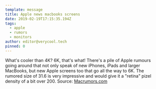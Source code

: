 ```yaml
---
template: message
title: Apple news macbooks screens
date: 2019-02-19T17:15:35.194Z
tags:
  - apple
  - rumors
  - monitors
author: editor@verycool.tech
pinned: 0
---
```

What's cooler than 4K? 6K, that's what! There's a pile of Apple rumours going around that not only speak of new iPhones, iPads and larger MacBooks, but new Apple screens too that go all the way to 6K. The rumored size of 31.6 is very impressive and would give it a "retina" pizel density of a bit over 200. Source: [Macrumors.com](https://www.macrumors.com/2019/02/17/apple-31-inch-6k-display-mini-led-kuo/)
